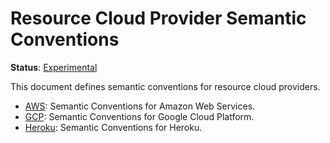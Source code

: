 <!--- Hugo front matter used to generate the website version of this page:
linkTitle: Resource Cloud Provider
path_base_for_github_subdir:
  from: content/en/docs/specs/semconv/resource/cloud-provider/_index.md
  to: resource/cloud-provider/README.md
--->

# Resource Cloud Provider Semantic Conventions

**Status**: [Experimental][DocumentStatus]

This document defines semantic conventions for resource cloud providers.

* [AWS](aws/README.md): Semantic Conventions for Amazon Web Services.
* [GCP](gcp/README.md): Semantic Conventions for Google Cloud Platform.
* [Heroku](heroku.md): Semantic Conventions for Heroku.

[DocumentStatus]: https://github.com/open-telemetry/opentelemetry-specification/tree/v1.22.0/specification/document-status.md

